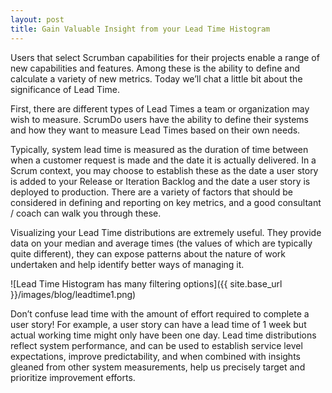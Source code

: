 ```yaml
---
layout: post
title: Gain Valuable Insight from your Lead Time Histogram
---
```


<p>Users that select Scrumban capabilities for their projects enable a range of new capabilities and features.  Among these is the ability to define and calculate a variety of new metrics.  Today we’ll chat a little bit about the significance of Lead Time.
</p>
<p>
First, there are different types of Lead Times a team or organization may wish to measure.  ScrumDo users have the ability to define their systems and how they want to measure Lead Times based on their own needs.
</p>
<p>
Typically, system lead time is measured as the duration of time between when a customer request is made and the date it is actually delivered.  In a Scrum context, you may choose to establish these as the date a user story is added to your Release or Iteration Backlog and the date a user story is deployed to production.  There are a variety of factors that should be considered in defining and reporting on  key metrics, and a good consultant / coach can walk you through these. 
</p>
<p>
Visualizing your Lead Time distributions are extremely useful.  They provide data on your median and average times (the values of which are typically quite different), they can expose patterns about the nature of work undertaken and help identify better ways of managing it. 
</p>

  
![Lead Time Histogram has many filtering options]({{ site.base_url }}/images/blog/leadtime1.png)
<p>
Don’t confuse lead time with the amount of effort required to complete a user story!  For example, a user story can have a lead time of 1 week but actual working time might only have been one day.  Lead time distributions reflect system performance, and can be used to establish service level expectations, improve predictability, and when combined with insights gleaned from other system measurements, help us precisely target and prioritize improvement efforts.
</p>
